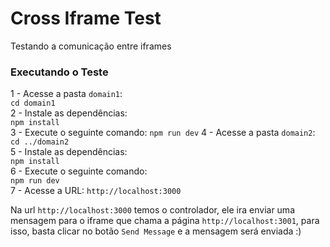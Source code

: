 # Cross Iframe Test

Testando a comunicação entre iframes

### Executando o Teste

1 - Acesse a pasta `domain1`:  
`cd domain1`  
2 - Instale as dependências:  
`npm install`  
3 - Execute o seguinte comando: 
`npm run dev`
4 - Acesse a pasta `domain2`:  
`cd ../domain2`  
5 - Instale as dependências:  
`npm install`  
6 - Execute o seguinte comando:  
`npm run dev`  
7 - Acesse a URL: `http://localhost:3000`  

Na url `http://localhost:3000` temos o controlador, ele ira enviar uma mensagem para o iframe que chama a página `http://localhost:3001`, para isso, basta clicar no botão `Send Message` e a mensagem será enviada :)